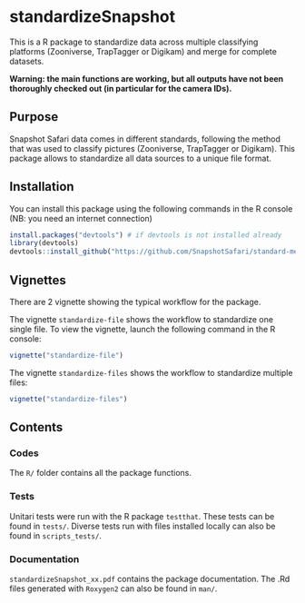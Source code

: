 # standardizeSnapshot
This is a R package to standardize data across multiple classifying platforms (Zooniverse, TrapTagger or Digikam) and merge for complete datasets.

**Warning: the main functions are working, but all outputs have not been thoroughly checked out (in particular for the camera IDs).**


## Purpose

Snapshot Safari data comes in different standards, following the method that was used to classify pictures (Zooniverse, TrapTagger or Digikam). This package allows to standardize all data sources to a unique file format.


## Installation 

You can install this package using the following commands in the R console (NB: you need an internet connection)

```r 
install.packages("devtools") # if devtools is not installed already
library(devtools)
devtools::install_github("https://github.com/SnapshotSafari/standard-merge")
```

## Vignettes

There are 2 vignette showing the typical workflow for the package.

The vignette `standardize-file` shows the workflow to standardize one single file. To view the vignette, launch the following command in the R console:
```r 
vignette("standardize-file")
```

The vignette `standardize-files` shows the workflow to standardize multiple files:
```r 
vignette("standardize-files")
```

## Contents

### Codes

The `R/` folder contains all the package functions.

### Tests

Unitari tests were run with the R package `testthat`. These tests can be found in `tests/`.
Diverse tests run with files installed locally can also be found in `scripts_tests/`.

### Documentation

`standardizeSnapshot_xx.pdf` contains the package documentation. The .Rd files generated with `Roxygen2` can also be found in `man/`.




